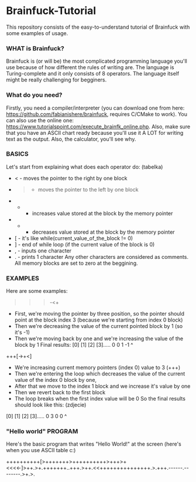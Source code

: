 # Brainfuck-Tutorial
This repository consists of the easy-to-understand tutorial of Brainfuck with some examples of usage.
### WHAT is Brainfuck?
Brainfuck is (or will be) the most complicated programming language you'll use because of how different the rules of writing are. The language is Turing-complete and it only consists of 8 operators. The language itself might be really challenging for begginers.
### What do you need?
Firstly, you need a compiler/interpreter (you can download one from here: https://github.com/fabianishere/brainfuck, requires C/CMake to work). You can also use the online one: https://www.tutorialspoint.com/execute_brainfk_online.php. Also, make sure that you have an ASCII chart ready because you'll use it A LOT for writing text as the output. Also, the calculator, you'll see why.
### BASICS
Let's start from explaining what does each operator do: (tabelka)
* < - moves the pointer to the right by one block
* > - moves the pointer to the left by one block
* + - increases value stored at the block by the memory pointer
* - - decreases value stored at the block by the memory pointer
* [ - it's like while(current_value_of_the_block != 0)
* ] - end of while loop (if the current value of the block is 0)
* , - inputs one character
* . - prints 1 character
Any other characters are considered as comments. All memory blocks are set to zero at the beggining.
### EXAMPLES
Here are some examples:

>>>-<+

- First, we're moving the pointer by three position, so the pointer should point at the block index 3 (because we're starting from index 0 block)
- Then we're decreasing the value of the current pointed block by 1 (so it's -1)
- Then we're moving back by one and we're increasing the value of the block by 1
Final results:
[0] [1] [2] [3].....
 0   0   1  -1
         ^

+++[->+<]

- We're increasing current memory pointers (index 0) value to 3 (+++)
- Then we're entering the loop which decreases the value of the current value of the index 0 block by one,
- After that we move to the index 1 block and we increase it's value by one
- Then we revert back to the first block
- The loop breaks when the first index value will be 0
So the final results should look like this: (zdjecie)

[0] [1] [2] [3].....
 0   3   0   0
 ^

### "Hello world" PROGRAM
Here's the basic program that writes "Hello World!" at the screen (here's when you use ASCII table c:)

++++++++++[>+++++++>++++++++++>+++>+<<<<-]>++.>+.+++++++..+++.>++.<<+++++++++++++++.>.+++.------.--------.>+.>.

